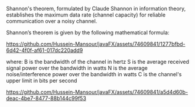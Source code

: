 Shannon's theorem, formulated by Claude Shannon in information theory, establishes the maximum data rate (channel capacity) for reliable communication over a noisy channel.

Shannon’s theorem is given by the following mathematical formula:

https://github.com/Hussein-Mansour/javaFX/assets/74609841/1277bfbd-6d42-4f0f-af61-017dc220add9

where:
  B is the bandwidth of the channel in hertz
  S is the average received signal power over the bandwidth in watts
  N is the average noise/interference power over the bandwidth in watts
  C is the channel's upper limit in bits per second 


https://github.com/Hussein-Mansour/javaFX/assets/74609841/a5d4d60b-deac-4be7-8477-88b144c99f53 
